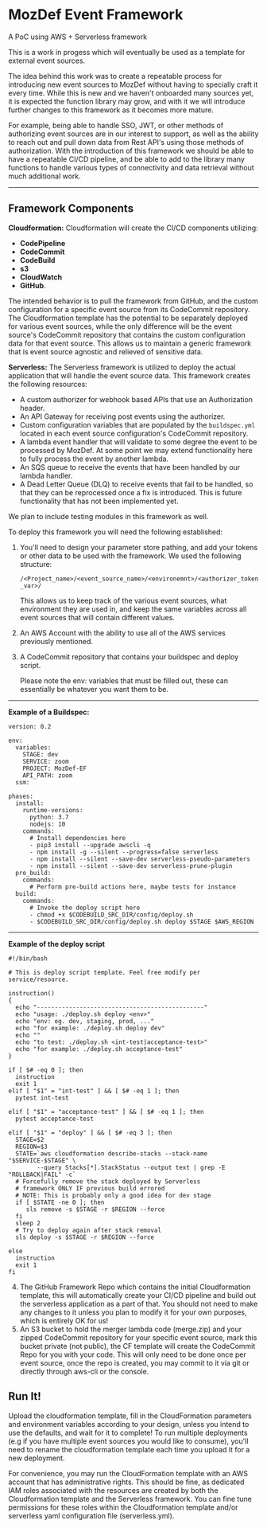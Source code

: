 # MozDef Event Framework

A PoC using AWS + Serverless framework

This is a work in progess which will eventually be used as a template for external event sources.

The idea behind this work was to create a repeatable process for introducing new event sources to MozDef without having to specially craft it every time. While this is new and we haven't onboarded many sources yet, it is expected the function library may grow, and with it we will introduce further changes to this framework as it becomes more mature. 

For example, being able to handle SSO, JWT, or other methods of authorizing event sources are in our interest to support, as well as the ability to reach out and pull down data from Rest API's using those methods of authorization. With the introduction of this framework we should be able to have a repeatable CI/CD pipeline, and be able to add to the library many functions to handle various types of connectivity and data retrieval without much additional work.
___
## Framework Components

__Cloudformation:__ Cloudformation will create the CI/CD components utilizing:
- __CodePipeline__
- __CodeCommit__
- __CodeBuild__
- __s3__
- __CloudWatch__
- __GitHub__.

The intended behavior is to pull the framework from GitHub, and the custom configuration for a specific event source from its CodeCommit repository. The Cloudformation template has the potential to be separately deployed for various event sources, while the only difference will be the event source's CodeCommit repository that contains the custom configuration data for that event source. This allows us to maintain a generic framework that is event source agnostic and relieved of sensitive data. 

__Serverless:__ The Serverless framework is utilized to deploy the actual application that will handle the event source data. This framework creates the following resources:
 - A custom authorizer for webhook based APIs that use an Authorization header.
 - An API Gateway for receiving post events using the authorizer.
 - Custom configuration variables that are populated by the `buildspec.yml` located in each event source configuration's CodeCommit repository.
 - A lambda event handler that will validate to some degree the event to be processed by MozDef. At some point we may extend functionality here to fully process the event by another lambda.
 - An SQS queue to receive the events that have been handled by our lambda handler.
 - A Dead Letter Queue (DLQ) to receive events that fail to be handled, so that they can be reprocessed once a fix is introduced. This is future functionality that has not been implemented yet.

We plan to include testing modules in this framework as well.

To deploy this framework you will need the following established:

1. You'll need to design your parameter store pathing, and add your tokens or other data to be used with the framework. We used the following structure:

   `/<Project_name>/<event_source_name>/<environemnt>/<authorizer_token_var>/`

   This allows us to keep track of the various event sources, what environment they are used in, and keep the same variables across all event sources that will contain different values.

2. An AWS Account with the ability to use all of the AWS services previously mentioned.

3. A CodeCommit repository that contains your buildspec and deploy script.

   Please note the env: variables that must be filled out, these can essentially be whatever you want them to be.
___

__Example of a Buildspec:__

```
version: 0.2 
 
env:  
  variables: 
    STAGE: dev 
    SERVICE: zoom 
    PROJECT: MozDef-EF 
    API_PATH: zoom 
  ssm: 
 
phases: 
  install: 
    runtime-versions: 
      python: 3.7 
      nodejs: 10 
    commands: 
      # Install dependencies here 
      - pip3 install --upgrade awscli -q 
      - npm install -g --silent --progress=false serverless 
      - npm install --silent --save-dev serverless-pseudo-parameters 
      - npm install --silent --save-dev serverless-prune-plugin 
  pre_build: 
    commands: 
      # Perform pre-build actions here, maybe tests for instance 
  build: 
    commands: 
      # Invoke the deploy script here 
      - chmod +x $CODEBUILD_SRC_DIR/config/deploy.sh 
      - $CODEBUILD_SRC_DIR/config/deploy.sh deploy $STAGE $AWS_REGION 
```

___    

**Example of the deploy script**

```
#!/bin/bash     
 
# This is deploy script template. Feel free modify per service/resource. 
   
instruction()   
{   
  echo "-----------------------------------------------"   
  echo "usage: ./deploy.sh deploy <env>"   
  echo "env: eg. dev, staging, prod, ..."   
  echo "for example: ./deploy.sh deploy dev"   
  echo ""   
  echo "to test: ./deploy.sh <int-test|acceptance-test>"   
  echo "for example: ./deploy.sh acceptance-test"   
}  
  
if [ $# -eq 0 ]; then 
  instruction   
  exit 1   
elif [ "$1" = "int-test" ] && [ $# -eq 1 ]; then 
  pytest int-test   
   
elif [ "$1" = "acceptance-test" ] && [ $# -eq 1 ]; then 
  pytest acceptance-test   
   
elif [ "$1" = "deploy" ] && [ $# -eq 3 ]; then 
  STAGE=$2   
  REGION=$3 
  STATE=`aws cloudformation describe-stacks --stack-name "$SERVICE-$STAGE" \ 
        --query Stacks[*].StackStatus --output text | grep -E "ROLLBACK|FAIL" -c` 
  # Forcefully remove the stack deployed by Serverless   
  # framework ONLY IF previous build errored  
  # NOTE: This is probably only a good idea for dev stage  
  if [ $STATE -ne 0 ]; then 
     sls remove -s $STAGE -r $REGION --force 
  fi   
  sleep 2  
  # Try to deploy again after stack removal  
  sls deploy -s $STAGE -r $REGION --force 
 
else   
  instruction   
  exit 1   
fi  
```
4. The GitHub Framework Repo which contains the initial Cloudformation template, this will automatically create your CI/CD pipeline and build out the serverless application as a part of that. You should not need to make any changes to it unless you plan to modify it for your own purposes, which is entirely OK for us!
5. An S3 bucket to hold the merger lambda code (merge.zip) and your zipped CodeCommit repository for your specific event source, mark this bucket private (not public), the CF template will create the CodeCommit Repo for you with your code. This will only need to be done once per event source, once the repo is created, you may commit to it via git or directly through aws-cli or the console.

## Run It!
Upload the cloudformation template, fill in the CloudFormation parameters and environment variables according to your design, unless you intend to use the defaults, and wait for it to complete!
To run multiple deployments (e.g if you have multiple event sources you would like to consume), you'll need to rename the cloudformation template each time you upload it for a new deployment.

For convenience, you may run the CloudFormation template with an AWS account that has administrative rights. This should be fine, as dedicated IAM roles associated with the resources are created by both the Cloudformation template and the Serverless framework. You can fine tune permissions for these roles within the Cloudformation template and/or serverless yaml configuration file (serverless.yml).